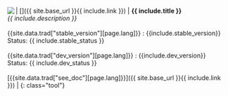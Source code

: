 | [<img align='left' src='{{ site.baseurl }}/assets/tool/{{ include.img }}'/>]({{ site.base_url }}{{ include.link }}) | **{{ include.title }}** <br/> *{{ include.description  }}* <br/><br/> {{site.data.trad["stable_version"][page.lang]}} : {{include.stable_version}} <br/> Status: {{ include.stable_status }} <br/><br/> {{site.data.trad["dev_version"][page.lang]}} : {{include.dev_version}} <br/> Status: {{ include.dev_status }} <br/><br/>[{{site.data.trad["see_doc"][page.lang]}}]({{ site.base_url }}{{ include.link }}) |
{: class="tool"}
